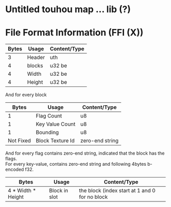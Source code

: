 # Untitled touhou map ... lib (?)

# File Format Information (FFI (X))

| Bytes | Usage  | Content/Type |
|-------|--------|--------------|
| 3     | Header | uth          |
| 4     | blocks | u32 be       |
| 4     | Width  | u32 be       |
| 4     | Height | u32 be       |

And for every block

| Bytes     | Usage            | Content/Type    |
|-----------|------------------|-----------------|
| 1         | Flag Count       | u8              |
| 1         | Key Value Count  | u8              |
| 1         | Bounding         | u8              |
| Not Fixed | Block Texture Id | zero-end string |

And for every flag contains zero-end string, indicated that the block has the flags.  
For every key-value, contains zero-end string and following 4bytes b-encoded f32.


| Bytes              | Usage         | Content/Type                                   |
|--------------------|---------------|------------------------------------------------|
| 4 * Width * Height | Block in slot | the block (index start at 1 and 0 for no block |
